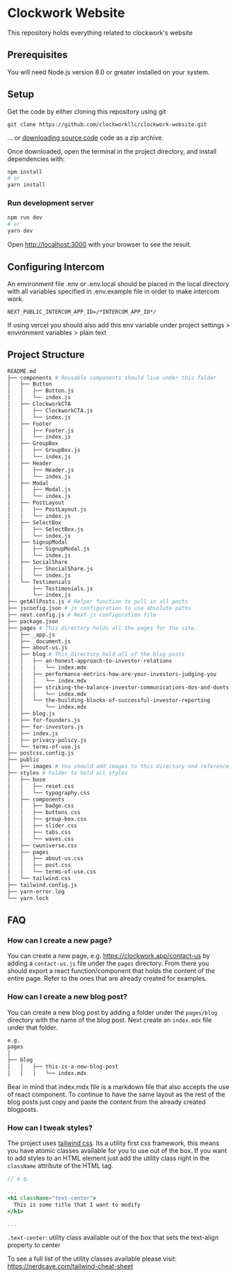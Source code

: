 # Clockwork Website
This repository holds everything related to clockwork's website
## Prerequisites
You will need Node.js version 8.0 or greater installed on your system.
## Setup

Get the code by either cloning this repository using git

```
git clone https://github.com/clockworkllc/clockwork-website.git
```

... or [downloading source code](https://github.com/clockworkllc/clockwork-website.git) code as a zip archive.

Once downloaded, open the terminal in the project directory, and install dependencies with:


```bash
npm install
# or
yarn install
```

### Run development server
```bash
npm run dev
# or
yarn dev
```

Open [http://localhost:3000](http://localhost:3000) with your browser to see the result.


## Configuring Intercom
An environment file .env or .env.local should be placed in the local directory with all variables specified in .env.example file in order to make intercom work.

```
NEXT_PUBLIC_INTERCOM_APP_ID=/*INTERCOM_APP_ID*/
```

If using vercel you should also add this env variable under project settings > environment variables > plain text 

## Project Structure

```bash
README.md
├── components # Reusable components should live under this folder 
│   ├── Button
│   │   ├── Button.js
│   │   └── index.js
│   ├── ClockworkCTA
│   │   ├── ClockworkCTA.js
│   │   └── index.js
│   ├── Footer
│   │   ├── Footer.js
│   │   └── index.js
│   ├── GroupBox
│   │   ├── GroupBox.js
│   │   └── index.js
│   ├── Header
│   │   ├── Header.js
│   │   └── index.js
│   ├── Modal
│   │   ├── Modal.js
│   │   └── index.js
│   ├── PostLayout
│   │   ├── PostLayout.js
│   │   └── index.js
│   ├── SelectBox
│   │   ├── SelectBox.js
│   │   └── index.js
│   ├── SignupModal
│   │   ├── SignupModal.js
│   │   └── index.js
│   ├── SocialShare
│   │   ├── ShocialShare.js
│   │   └── index.js
│   └── Testimonials
│       ├── Testimonials.js
│       └── index.js
├── getAllPosts.js # Helper function to pull in all posts 
├── jsconfig.json # js configuration to use absolute paths 
├── next.config.js # Next js configuration file 
├── package.json
├── pages # This directory holds all the pages for the site. 
│   ├── _app.js
│   ├── _document.js
│   ├── about-us.js
│   ├── blog # This directory hold all of the blog posts 
│   │   ├── an-honest-approach-to-investor-relations
│   │   │   └── index.mdx
│   │   ├── performance-metrics-how-are-your-investors-judging-you
│   │   │   └── index.mdx
│   │   ├── striking-the-balance-investor-communications-dos-and-donts
│   │   │   └── index.mdx
│   │   └── the-building-blocks-of-successful-investor-reporting
│   │       └── index.mdx
│   ├── blog.js
│   ├── for-founders.js
│   ├── for-investors.js
│   ├── index.js
│   ├── privacy-policy.js
│   └── terms-of-use.js
├── postcss.config.js
├── public
│   ├── images # You should add images to this directory and reference them from code like this: src=" images/clockworkLogo.png"
├── styles # Folder to hold all styles 
│   ├── base
│   │   ├── reset.css
│   │   └── typography.css
│   ├── components
│   │   ├── badge.css
│   │   ├── buttons.css
│   │   ├── group-box.css
│   │   ├── slider.css
│   │   ├── tabs.css
│   │   └── waves.css
│   ├── cwuniverse.css
│   ├── pages
│   │   ├── about-us.css
│   │   ├── post.css
│   │   └── terms-of-use.css
│   └── tailwind.css
├── tailwind.config.js
├── yarn-error.log
└── yarn.lock
```

## FAQ
### How can I create a new page?
You can create a new page, e.g. https://clockwork.app/contact-us by adding a `contact-us.js` file under the `pages` directory. From there you should export a react function/component that holds the content of the entire page. Refer to the ones that are already created for examples.

### How can I create a new blog post?
You can create a new blog post by adding a folder under the `pages/blog` directory with the name of the blog post. Next create an `index.mdx` file under that folder.
```bash
e.g.
pages
│
├── blog 
│   │   ├── this-is-a-new-blog-post
│   │   │   └── index.mdx
```

Bear in mind that index.mdx file is a markdown file that also accepts the use of react component. To continue to have the same layout as the rest of the blog posts just copy and paste the content from the already created blogposts.

### How can I tweak styles?
The project uses [tailwind css](https://tailwindcss.com/docs). Its a utility first css framework, this means you have atomic classes available for you to use out of the box. If you want to add styles to an HTML element just add the utility class right in the `className` attribute of the HTML tag.

```jsx
// e.g.

...
<h1 className="text-center"> 
  This is some title that I want to modify 
</h1>

...
```
`.text-center`: utility class available out of the box that sets the text-align property to center

To see a full list of the utility classes available please visit:
https://nerdcave.com/tailwind-cheat-sheet